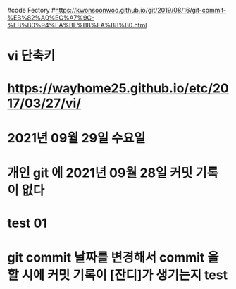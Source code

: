 #code Fectory
#https://kwonsoonwoo.github.io/git/2019/08/16/git-commit-%EB%82%A0%EC%A7%9C-%EB%B0%94%EA%BE%B8%EA%B8%B0.html

# vi 단축키
# https://wayhome25.github.io/etc/2017/03/27/vi/

# 2021년 09월 29일 수요일 
# 개인 git 에 2021년 09월 28일 커밋 기록이 없다
# test 01 
# git commit 날짜를 변경해서 commit 을 할 시에 커밋 기록이 [잔디]가 생기는지 test